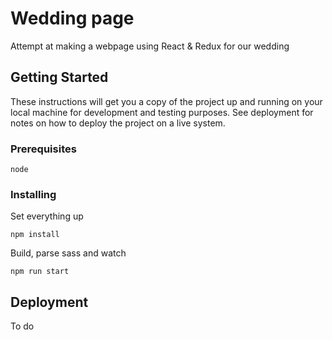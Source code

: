 # Wedding page 

Attempt at making a webpage using React & Redux for our wedding

## Getting Started

These instructions will get you a copy of the project up and running on your local machine for development and testing purposes. See deployment for notes on how to deploy the project on a live system.

### Prerequisites

```
node
```

### Installing

Set everything up

```
npm install
```

Build, parse sass and watch

```
npm run start
```

## Deployment

To do
